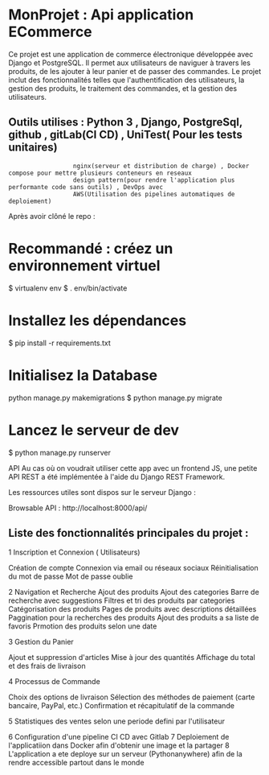 # MonProjet : Api application ECommerce

Ce projet est une application de commerce électronique développée avec Django et PostgreSQL. Il permet aux utilisateurs de naviguer à travers les produits, de les ajouter à leur panier et de passer des commandes. Le projet inclut des fonctionnalités telles que l'authentification des utilisateurs, la gestion des produits, le traitement des commandes, et la gestion des utilisateurs.


## Outils utilises : Python 3 , Django, PostgreSql, github , gitLab(CI CD) , UniTest( Pour les tests unitaires) 
                      nginx(serveur et distribution de charge) , Docker compose pour mettre plusieurs conteneurs en reseaux
                      design pattern(pour rendre l'application plus performante code sans outils) , DevOps avec 
                      AWS(Utilisation des pipelines automatiques de deploiement)
              




Après avoir clôné le repo :

# Recommandé : créez un environnement virtuel
$ virtualenv env
$ . env/bin/activate


# Installez les dépendances
$ pip install -r requirements.txt

# Initialisez la Database
python manage.py makemigrations
$ python manage.py migrate

# Lancez le serveur de dev
$ python manage.py runserver

API
Au cas où on voudrait utiliser cette app avec un frontend JS, une petite API REST a été implémentée à l'aide du Django REST Framework.

Les ressources utiles sont dispos sur le serveur Django :

Browsable API : http://localhost:8000/api/



## Liste des fonctionnalités principales du projet :

1 Inscription et Connexion ( Utilisateurs)

Création de compte
Connexion via email ou réseaux sociaux
Réinitialisation du mot de passe
Mot de passe oublie

2 Navigation et Recherche
Ajout des produits
Ajout des categories
Barre de recherche avec suggestions
Filtres et tri des produits par categories
Catégorisation des produits
Pages de produits avec descriptions détaillées
Paggination pour la recherches des produits
Ajout des produits a sa liste de favoris
Prmotion des produits selon une date

3 Gestion du Panier

Ajout et suppression d'articles
Mise à jour des quantités
Affichage du total et des frais de livraison

4 Processus de Commande

Choix des options de livraison
Sélection des méthodes de paiement (carte bancaire, PayPal, etc.)
Confirmation et récapitulatif de la commande

5 Statistiques des ventes selon une periode defini par l'utilisateur

6 Configuration d'une pipeline CI CD avec Gitlab
7 Deploiement de l'applicatiion dans Docker afin d'obtenir une image et la partager
8 L'application a ete deploye sur un serveur (Pythonanywhere) afin de la rendre accessible partout dans le monde
